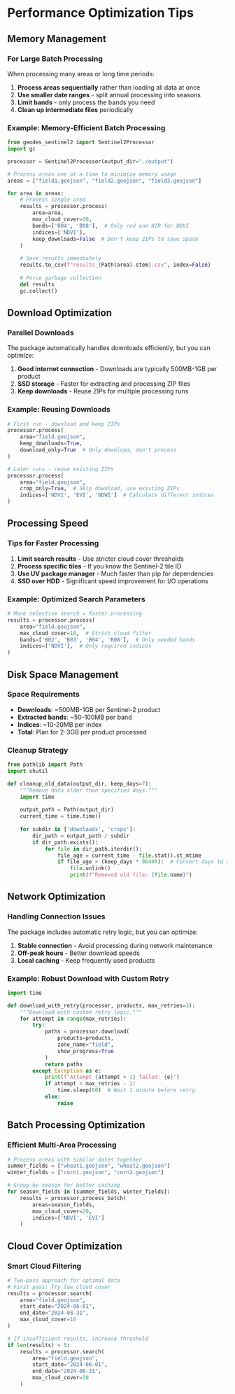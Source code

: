 # Performance Optimization Tips

## Memory Management

### For Large Batch Processing
When processing many areas or long time periods:

1. **Process areas sequentially** rather than loading all data at once
2. **Use smaller date ranges** - split annual processing into seasons
3. **Limit bands** - only process the bands you need
4. **Clean up intermediate files** periodically

### Example: Memory-Efficient Batch Processing

```python
from geodes_sentinel2 import Sentinel2Processor
import gc

processor = Sentinel2Processor(output_dir="./output")

# Process areas one at a time to minimize memory usage
areas = ["field1.geojson", "field2.geojson", "field3.geojson"]

for area in areas:
    # Process single area
    results = processor.process(
        area=area,
        max_cloud_cover=30,
        bands=['B04', 'B08'],  # Only red and NIR for NDVI
        indices=['NDVI'],
        keep_downloads=False  # Don't keep ZIPs to save space
    )
    
    # Save results immediately
    results.to_csv(f"results_{Path(area).stem}.csv", index=False)
    
    # Force garbage collection
    del results
    gc.collect()
```

## Download Optimization

### Parallel Downloads
The package automatically handles downloads efficiently, but you can optimize:

1. **Good internet connection** - Downloads are typically 500MB-1GB per product
2. **SSD storage** - Faster for extracting and processing ZIP files
3. **Keep downloads** - Reuse ZIPs for multiple processing runs

### Example: Reusing Downloads

```python
# First run - download and keep ZIPs
processor.process(
    area="field.geojson",
    keep_downloads=True,
    download_only=True  # Only download, don't process
)

# Later runs - reuse existing ZIPs
processor.process(
    area="field.geojson",
    crop_only=True,  # Skip download, use existing ZIPs
    indices=['NDVI', 'EVI', 'NDWI']  # Calculate different indices
)
```

## Processing Speed

### Tips for Faster Processing

1. **Limit search results** - Use stricter cloud cover thresholds
2. **Process specific tiles** - If you know the Sentinel-2 tile ID
3. **Use UV package manager** - Much faster than pip for dependencies
4. **SSD over HDD** - Significant speed improvement for I/O operations

### Example: Optimized Search Parameters

```python
# More selective search = faster processing
results = processor.process(
    area="field.geojson",
    max_cloud_cover=10,  # Strict cloud filter
    bands=['B02', 'B03', 'B04', 'B08'],  # Only needed bands
    indices=['NDVI'],  # Only required indices
)
```

## Disk Space Management

### Space Requirements

- **Downloads**: ~500MB-1GB per Sentinel-2 product
- **Extracted bands**: ~50-100MB per band
- **Indices**: ~10-20MB per index
- **Total**: Plan for 2-3GB per product processed

### Cleanup Strategy

```python
from pathlib import Path
import shutil

def cleanup_old_data(output_dir, keep_days=7):
    """Remove data older than specified days."""
    import time
    
    output_path = Path(output_dir)
    current_time = time.time()
    
    for subdir in ['downloads', 'crops']:
        dir_path = output_path / subdir
        if dir_path.exists():
            for file in dir_path.iterdir():
                file_age = current_time - file.stat().st_mtime
                if file_age > (keep_days * 86400):  # Convert days to seconds
                    file.unlink()
                    print(f"Removed old file: {file.name}")
```

## Network Optimization

### Handling Connection Issues

The package includes automatic retry logic, but you can optimize:

1. **Stable connection** - Avoid processing during network maintenance
2. **Off-peak hours** - Better download speeds
3. **Local caching** - Keep frequently used products

### Example: Robust Download with Custom Retry

```python
import time

def download_with_retry(processor, products, max_retries=3):
    """Download with custom retry logic."""
    for attempt in range(max_retries):
        try:
            paths = processor.download(
                products=products,
                zone_name="field",
                show_progress=True
            )
            return paths
        except Exception as e:
            print(f"Attempt {attempt + 1} failed: {e}")
            if attempt < max_retries - 1:
                time.sleep(60)  # Wait 1 minute before retry
            else:
                raise
```

## Batch Processing Optimization

### Efficient Multi-Area Processing

```python
# Process areas with similar dates together
summer_fields = ["wheat1.geojson", "wheat2.geojson"]
winter_fields = ["corn1.geojson", "corn2.geojson"]

# Group by season for better caching
for season_fields in [summer_fields, winter_fields]:
    results = processor.process_batch(
        areas=season_fields,
        max_cloud_cover=20,
        indices=['NDVI', 'EVI']
    )
```

## Cloud Cover Optimization

### Smart Cloud Filtering

```python
# Two-pass approach for optimal data
# First pass: Try low cloud cover
results = processor.search(
    area="field.geojson",
    start_date="2024-06-01",
    end_date="2024-08-31",
    max_cloud_cover=10
)

# If insufficient results, increase threshold
if len(results) < 5:
    results = processor.search(
        area="field.geojson",
        start_date="2024-06-01",
        end_date="2024-08-31",
        max_cloud_cover=30
    )
```